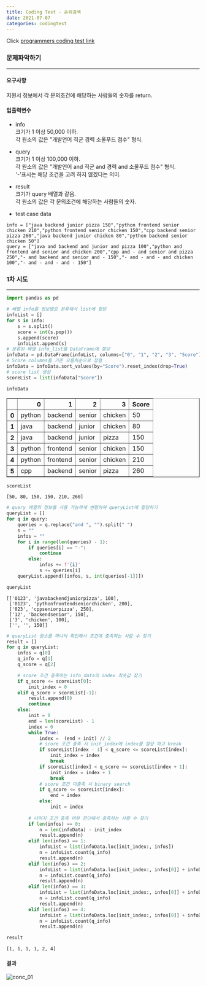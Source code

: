 ```yaml
---
title: Coding Test - 순위검색
date: 2021-07-07
categories: codingtest
---
```


Click [programmers coding test link](https://programmers.co.kr/learn/challenges)

### 문제파악하기
___
#### 요구사항
지원서 정보에서 각 문의조건에 해당하는 사람들의 숫자를 return.

#### 입출력변수
- info    
크기가 1 이상 50,000 이하.  
각 원소의 값은 "개발언어 직군 경력 소울푸드 점수" 형식.

- query    
크기가 1 이상 100,000 이하.  
각 원소의 값은 "개발언어 and 직군 and 경력 and 소울푸드 점수" 형식.  
'-'표시는 해당 조건을 고려 하지 않겠다는 의미.

- result    
크기가 query 배열과 같음.  
각 원소의 값은 각 문의조건에 해당하는 사람들의 숫자. 

- test case data
```
info = ["java backend junior pizza 150","python frontend senior chicken 210","python frontend senior chicken 150","cpp backend senior pizza 260","java backend junior chicken 80","python backend senior chicken 50"]
query = ["java and backend and junior and pizza 100","python and frontend and senior and chicken 200","cpp and - and senior and pizza 250","- and backend and senior and - 150","- and - and - and chicken 100","- and - and - and - 150"]
```

### 1차 시도
___
```python
import pandas as pd
```


```python
# 배열 info를 정보별로 분류해서 list에 할당
infoList = []
for s in info:
    s = s.split()
    score = int(s.pop())
    s.append(score)
    infoList.append(s)
# 분류된 배열 info_list를 DataFrame에 할당
infoData = pd.DataFrame(infoList, columns=["0", "1", "2", "3", "Score"])
# Score columns를 기준 오름차순으로 정렬
infoData = infoData.sort_values(by="Score").reset_index(drop=True)
# score list 생성
scoreList = list(infoData["Score"])
```


```python
infoData
```




<div>
<style scoped>
    .dataframe tbody tr th:only-of-type {
        vertical-align: middle;
    }

    .dataframe tbody tr th {
        vertical-align: top;
    }

    .dataframe thead th {
        text-align: right;
    }
</style>
<table border="1" class="dataframe">
  <thead>
    <tr style="text-align: right;">
      <th></th>
      <th>0</th>
      <th>1</th>
      <th>2</th>
      <th>3</th>
      <th>Score</th>
    </tr>
  </thead>
  <tbody>
    <tr>
      <th>0</th>
      <td>python</td>
      <td>backend</td>
      <td>senior</td>
      <td>chicken</td>
      <td>50</td>
    </tr>
    <tr>
      <th>1</th>
      <td>java</td>
      <td>backend</td>
      <td>junior</td>
      <td>chicken</td>
      <td>80</td>
    </tr>
    <tr>
      <th>2</th>
      <td>java</td>
      <td>backend</td>
      <td>junior</td>
      <td>pizza</td>
      <td>150</td>
    </tr>
    <tr>
      <th>3</th>
      <td>python</td>
      <td>frontend</td>
      <td>senior</td>
      <td>chicken</td>
      <td>150</td>
    </tr>
    <tr>
      <th>4</th>
      <td>python</td>
      <td>frontend</td>
      <td>senior</td>
      <td>chicken</td>
      <td>210</td>
    </tr>
    <tr>
      <th>5</th>
      <td>cpp</td>
      <td>backend</td>
      <td>senior</td>
      <td>pizza</td>
      <td>260</td>
    </tr>
  </tbody>
</table>
</div>




```python
scoreList
```




    [50, 80, 150, 150, 210, 260]




```python
# query 배열의 정보를 사용 가능하게 변형하여 queryList에 할당하기
queryList = []
for q in query:
    queries = q.replace("and ", "").split(" ")
    s = ""
    infos = ""
    for i in range(len(queries) - 1):
        if queries[i] == "-":
            continue
        else:
            infos += f'{i}'
            s += queries[i]
    queryList.append([infos, s, int(queries[-1])])
```


```python
queryList
```




    [['0123', 'javabackendjuniorpizza', 100],
     ['0123', 'pythonfrontendseniorchicken', 200],
     ['023', 'cppseniorpizza', 250],
     ['12', 'backendsenior', 150],
     ['3', 'chicken', 100],
     ['', '', 150]]




```python
# queryList 원소를 하나씩 확인해서 조건에 충족하는 사람 수 찾기 
result = []
for q in queryList:
    infos = q[0]
    q_info = q[1]
    q_score = q[2]

    # score 조건 충족하는 info_data의 index 최솟값 찾기
    if q_score <= scoreList[0]:
        init_index = 0
    elif q_score > scoreList[-1]:
        result.append(0)
        continue
    else:    
        init = 0
        end = len(scoreList) - 1
        index = 0
        while True:
            index =  (end + init) // 2
            # score 조건 충족 시 init_index에 index를 할당 하고 break
            if scoreList[index - 1] < q_score <= scoreList[index]:
                init_index = index
                break
            if scoreList[index] < q_score <= scoreList[index + 1]:
                init_index = index + 1
                break
            # score 조건 미충족 시 binary search
            if q_score <= scoreList[index]:
                end = index
            else:
                init = index
                
        # 나머지 조건 충족 여부 판단해서 충족하는 사람 수 찾기 
        if len(infos) == 0:
            n = len(infoData) - init_index
            result.append(n)
        elif len(infos) == 1:
            infoList = list(infoData.loc[init_index:, infos])
            n = infoList.count(q_info)
            result.append(n)
        elif len(infos) == 2:
            infoList = list(infoData.loc[init_index:, infos[0]] + infoData.loc[init_index:, infos[1]])
            n = infoList.count(q_info)
            result.append(n)
        elif len(infos) == 3:
            infoList = list(infoData.loc[init_index:, infos[0]] + infoData.loc[init_index:, infos[1]] + infoData.loc[init_index:, infos[2]])
            n = infoList.count(q_info)
            result.append(n)
        elif len(infos) == 4:
            infoList = list(infoData.loc[init_index:, infos[0]] + infoData.loc[init_index:, infos[1]] + infoData.loc[init_index:, infos[2]] + infoData.loc[init_index:, infos[3]])
            n = infoList.count(q_info)
            result.append(n)
```


```python
result
```




    [1, 1, 1, 1, 2, 4]




#### 결과
![conc_01](https://user-images.githubusercontent.com/86001773/125594598-a41bd7dc-8e85-4123-9722-00eeaf41b587.PNG)


